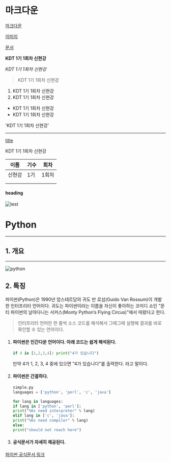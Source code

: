 # 마크다운

[마크다운](./markdown)

[이미지](./images)

[문서](./document)

**KDT 1기 1회차 신현강**

_KDT 1기 1회차 신현강_

> KDT 1기 1회차 신현강

1. KDT 1기 1회차 신현강
2. KDT 1기 1회차 신현강

- KDT 1기 1회차 신현강
- KDT 1기 1회차 신현강

'KDT 1기 1회차 신현강'

---

[title](https://www.example.com)

KDT 1기 1회차 신현강

| 이름   | 기수 | 회차  |
| ------ | ---- | ----- |
| 신현강 | 1기  | 1회차 |
|        |      |       |
|        |      |       |

#### heading

![test](/Users/hextriplej/Clone-coding-01/TIL/assets/test.png)

# Python

---

## 1. 개요

---

![python](https://wikidocs.net/images/page/5/pahkey_KRRKrp.png)

## 2. 특징

파이썬(Python)은 1990년 암스테르담의 귀도 반 로섬(Guido Van Rossum)이 개발한 인터프리터 언어이다. 귀도는 파이썬이라는 이름을 자신이 좋아하는 코미디 쇼인 "몬티 파이썬의 날아다니는 서커스(Monty Python’s Flying Circus)"에서 따왔다고 한다.

> 인터프리터 언어란 한 줄씩 소스 코드를 해석해서 그때그때 실행해 결과를 바로 확인할 수 있는 언어이다.

1. #### **파이썬은 인간다운 언어이다. 아래 코드는 쉽게 해석된다.**

   ```python
   if 4 in [1,2,3,4]: print("4가 있습니다")
   ```

   만약 4가 1, 2, 3, 4 중에 있으면 "4가 있습니다"를 출력한다. 라고 말이다.

2. #### **파이썬은 간결하다.**

   ```python
   simple.py
   languages = ['python', 'perl', 'c', 'java']

   for lang in languages:
   if lang in ['python', 'perl']:
   print("%6s need interpreter" % lang)
   elif lang in ['c', 'java']:
   print("%6s need compiler" % lang)
   else:
   print("should not reach here")
   ```

3. #### **공식문서가 자세히 제공된다.**

[파이썬 공식문서 링크](https://docs.python.org/3/)
